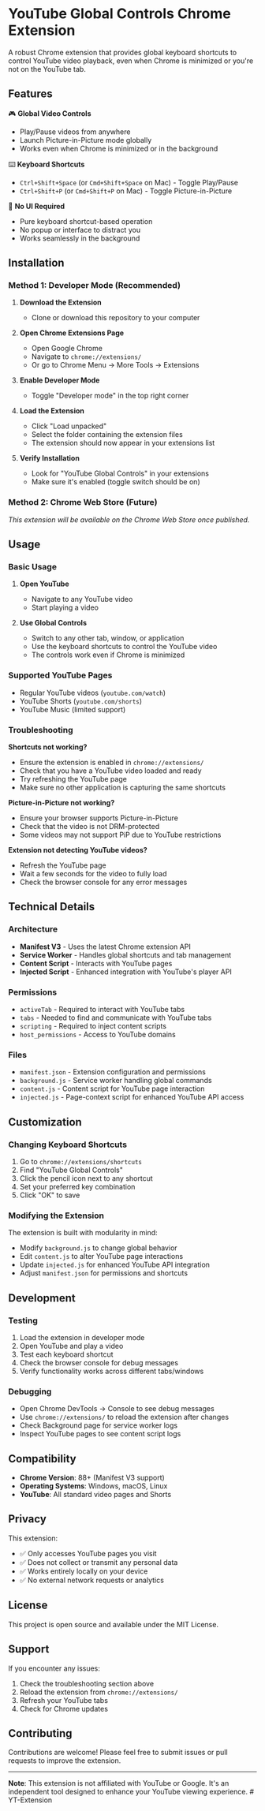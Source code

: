 # YouTube Global Controls Chrome Extension

A robust Chrome extension that provides global keyboard shortcuts to control YouTube video playback, even when Chrome is minimized or you're not on the YouTube tab.

## Features

🎮 **Global Video Controls**
- Play/Pause videos from anywhere
- Launch Picture-in-Picture mode globally
- Works even when Chrome is minimized or in the background

⌨️ **Keyboard Shortcuts**
- `Ctrl+Shift+Space` (or `Cmd+Shift+Space` on Mac) - Toggle Play/Pause
- `Ctrl+Shift+P` (or `Cmd+Shift+P` on Mac) - Toggle Picture-in-Picture

🚀 **No UI Required**
- Pure keyboard shortcut-based operation
- No popup or interface to distract you
- Works seamlessly in the background

## Installation

### Method 1: Developer Mode (Recommended)

1. **Download the Extension**
   - Clone or download this repository to your computer

2. **Open Chrome Extensions Page**
   - Open Google Chrome
   - Navigate to `chrome://extensions/`
   - Or go to Chrome Menu → More Tools → Extensions

3. **Enable Developer Mode**
   - Toggle "Developer mode" in the top right corner

4. **Load the Extension**
   - Click "Load unpacked"
   - Select the folder containing the extension files
   - The extension should now appear in your extensions list

5. **Verify Installation**
   - Look for "YouTube Global Controls" in your extensions
   - Make sure it's enabled (toggle switch should be on)

### Method 2: Chrome Web Store (Future)
*This extension will be available on the Chrome Web Store once published.*

## Usage

### Basic Usage

1. **Open YouTube**
   - Navigate to any YouTube video
   - Start playing a video

2. **Use Global Controls**
   - Switch to any other tab, window, or application
   - Use the keyboard shortcuts to control the YouTube video
   - The controls work even if Chrome is minimized

### Supported YouTube Pages

- Regular YouTube videos (`youtube.com/watch`)
- YouTube Shorts (`youtube.com/shorts`)
- YouTube Music (limited support)

### Troubleshooting

**Shortcuts not working?**
- Ensure the extension is enabled in `chrome://extensions/`
- Check that you have a YouTube video loaded and ready
- Try refreshing the YouTube page
- Make sure no other application is capturing the same shortcuts

**Picture-in-Picture not working?**
- Ensure your browser supports Picture-in-Picture
- Check that the video is not DRM-protected
- Some videos may not support PiP due to YouTube restrictions

**Extension not detecting YouTube videos?**
- Refresh the YouTube page
- Wait a few seconds for the video to fully load
- Check the browser console for any error messages

## Technical Details

### Architecture

- **Manifest V3** - Uses the latest Chrome extension API
- **Service Worker** - Handles global shortcuts and tab management  
- **Content Script** - Interacts with YouTube pages
- **Injected Script** - Enhanced integration with YouTube's player API

### Permissions

- `activeTab` - Required to interact with YouTube tabs
- `tabs` - Needed to find and communicate with YouTube tabs
- `scripting` - Required to inject content scripts
- `host_permissions` - Access to YouTube domains

### Files

- `manifest.json` - Extension configuration and permissions
- `background.js` - Service worker handling global commands
- `content.js` - Content script for YouTube page interaction
- `injected.js` - Page-context script for enhanced YouTube API access

## Customization

### Changing Keyboard Shortcuts

1. Go to `chrome://extensions/shortcuts`
2. Find "YouTube Global Controls"
3. Click the pencil icon next to any shortcut
4. Set your preferred key combination
5. Click "OK" to save

### Modifying the Extension

The extension is built with modularity in mind:

- Modify `background.js` to change global behavior
- Edit `content.js` to alter YouTube page interactions
- Update `injected.js` for enhanced YouTube API integration
- Adjust `manifest.json` for permissions and shortcuts

## Development

### Testing

1. Load the extension in developer mode
2. Open YouTube and play a video
3. Test each keyboard shortcut
4. Check the browser console for debug messages
5. Verify functionality works across different tabs/windows

### Debugging

- Open Chrome DevTools → Console to see debug messages
- Use `chrome://extensions/` to reload the extension after changes
- Check Background page for service worker logs
- Inspect YouTube pages to see content script logs

## Compatibility

- **Chrome Version**: 88+ (Manifest V3 support)
- **Operating Systems**: Windows, macOS, Linux
- **YouTube**: All standard video pages and Shorts

## Privacy

This extension:
- ✅ Only accesses YouTube pages you visit
- ✅ Does not collect or transmit any personal data
- ✅ Works entirely locally on your device
- ✅ No external network requests or analytics

## License

This project is open source and available under the MIT License.

## Support

If you encounter any issues:

1. Check the troubleshooting section above
2. Reload the extension from `chrome://extensions/`
3. Refresh your YouTube tabs
4. Check for Chrome updates

## Contributing

Contributions are welcome! Please feel free to submit issues or pull requests to improve the extension.

---

**Note**: This extension is not affiliated with YouTube or Google. It's an independent tool designed to enhance your YouTube viewing experience. # YT-Extension
